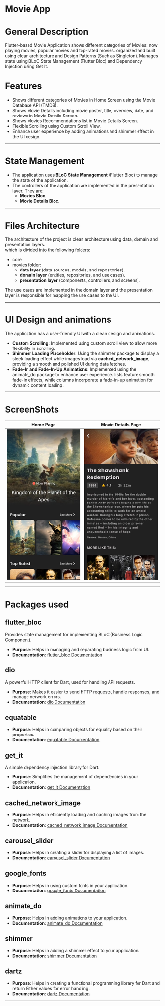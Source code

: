 # Movie App

# General Description

Flutter-based Movie Application shows different categories of Movies: now playing movies, popular
movies and top-rated movies.
organized and built using clean architecture and Design Patterns (Such as Singleton).
Manages state using BLoC State Management (Flutter Bloc) and Dependency Injection using Get It.

# Features

- Shows different categories of Movies in Home Screen using the Movie Database API (TMDB).
- Shows Movie Details including movie poster, title, overview, date, and reviews in Movie Details
  Screen.
- Shows Movies Recommendations list in Movie Details Screen.
- Flexible Scrolling using Custom Scroll View.
- Enhance user experience by adding animations and shimmer effect in the UI design.

------------------------------------
# State Management

- The application uses **BLoC State Management** (Flutter Bloc) to manage the state of the application.
- The controllers of the application are implemented in the presentation layer.
They are:  
  - **Movies Bloc**.   
  - **Movie Details Bloc**.     

---------------------------------
# Files Architecture

The architecture of the project is clean architecture using data, domain and presentation
layers.     
which is divided into the following folders:

- core
- movies folder:
    - **data layer** (data sources, models, and repositories).
    - **domain layer** (entities, repositories, and use cases).
    - **presentation layer** (components, controllers, and screens).

The use cases are implemented in the domain layer and the presentation layer is responsible for
mapping the use cases to the UI.

-------------------------------------------

# UI Design and animations

The application has a user-friendly UI with a clean design and animations.

- **Custom Scrolling**: Implemented using custom scroll view to allow more flexibility in scrolling.
- **Shimmer Loading Placeholder**: Using the shimmer package to display a sleek loading effect
  while images load via **cached_network_image**, providing a smooth and polished UI during data
  fetches.
- **Fade-In and Fade-In-Up Animations**: Implemented using the animate_do package to enhance user
  experience. lists feature smooth fade-in effects, while columns incorporate a fade-in-up animation
  for dynamic content loading.

---------------------------------------

# ScreenShots

| Home Page             | Movie Details Page                  |
|-----------------------|-------------------------------------|
| ![Movies](movie1.png) | ![Movie-Details](movie_details.png) |


-------------------------------------------
# Packages used

## **flutter_bloc**

Provides state management for implementing BLoC (Business Logic Component).

- **Purpose**: Helps in managing and separating business logic from UI.
- **Documentation**: [flutter_bloc Documentation](https://pub.dev/packages/flutter_bloc)

## **dio**

A powerful HTTP client for Dart, used for handling API requests.

- **Purpose**: Makes it easier to send HTTP requests, handle responses, and manage network errors.
- **Documentation**: [dio Documentation](https://pub.dev/packages/dio)

## **equatable**

- **Purpose**: Helps in comparing objects for equality based on their properties.
- **Documentation**: [equatable Documentation](https://pub.dev/packages/equatable)

## **get_it**

A simple dependency injection library for Dart.

- **Purpose**: Simplifies the management of dependencies in your application.
- **Documentation**: [get_it Documentation](https://pub.dev/packages/get_it)

## **cached_network_image**

- **Purpose**: Helps in efficiently loading and caching images from the network.
- **Documentation**: [cached_network_image Documentation](https://pub.dev/packages/cached_network_image)

## **carousel_slider**

- **Purpose**: Helps in creating a slider for displaying a list of images.
- **Documentation**: [carousel_slider Documentation](https://pub.dev/packages/carousel_slider)

## **google_fonts**

- **Purpose**: Helps in using custom fonts in your application.
- **Documentation**: [google_fonts Documentation](https://pub.dev/packages/google_fonts)

## **animate_do**

- **Purpose**: Helps in adding animations to your application.
- **Documentation**: [animate_do Documentation](https://pub.dev/packages/animate_do)

## **shimmer**

- **Purpose**: Helps in adding a shimmer effect to your application.
- **Documentation**: [shimmer Documentation](https://pub.dev/packages/shimmer)

## **dartz**

- **Purpose**: Helps in creating a functional programming library for Dart and return Either values for error handling.
- **Documentation**: [dartz Documentation](https://pub.dev/packages/dartz)

--------------------------------------------
